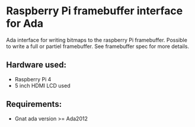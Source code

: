 # Raspberry Pi framebuffer interface for Ada

Ada interface for writing bitmaps to the raspberry Pi framebuffer. Possible to write a full or partiel framebuffer.
See framebuffer spec for more details.

## Hardware used:
* Raspberry Pi 4
* 5 inch HDMI LCD used

## Requirements:
* Gnat ada version >= Ada2012 